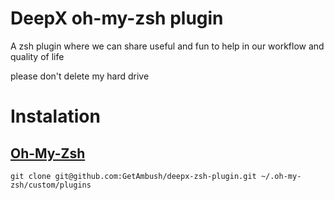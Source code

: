 DeepX oh-my-zsh plugin
====

A zsh plugin where we can share useful and fun to help in our workflow and quality of life

please don't delete my hard drive

# Instalation

## [Oh-My-Zsh](https://github.com/robbyrussell/oh-my-zsh)

`git clone git@github.com:GetAmbush/deepx-zsh-plugin.git ~/.oh-my-zsh/custom/plugins`
